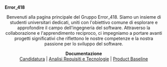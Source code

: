 <strong>Error_418</strong><br>
<p align="center">
Benvenuti alla pagina principale del Gruppo Error_418. Siamo un insieme di studenti universitari dedicati, uniti con l'obiettivo comune di esplorare e approfondire il campo dell'ingegneria del software. Attraverso la collaborazione e l'apprendimento reciproco, ci impegniamo a portare avanti progetti significativi che riflettono le nostre competenze e la nostra passione per lo sviluppo del software.
</p>
<p align="center">
  <b>Documentazione</b> <br>
  <a href="./_pages/candidatura.html">Candidatura</a> |
  <a href="./_pages/RTB.html">Analisi Requisiti e Tecnologie</a> |
  <a href="./_pages/PB.html">Product Baseline</a>
</p>
